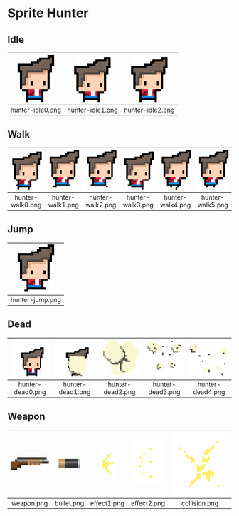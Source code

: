# Sprite Hunter

## Idle

| ![hunter](https://raw.githubusercontent.com/CactusJS/cactusjs-sprites-games/master/Hunter/Idle/hunter-idle0.png) | ![hunter](https://raw.githubusercontent.com/CactusJS/cactusjs-sprites-games/master/Hunter/Idle/hunter-idle1.png) | ![hunter](https://raw.githubusercontent.com/CactusJS/cactusjs-sprites-games/master/Hunter/Idle/hunter-idle2.png) |
| :--------------------------------------------------------------------------------------------------------------: | :--------------------------------------------------------------------------------------------------------------: | :--------------------------------------------------------------------------------------------------------------: |
| hunter-idle0.png                                                                                                 | hunter-idle1.png                                                                                                 | hunter-idle2.png                                                                                                 |

## Walk

| ![hunter](https://raw.githubusercontent.com/CactusJS/cactusjs-sprites-games/master/Hunter/Walk/hunter-walk0.png) | ![hunter](https://raw.githubusercontent.com/CactusJS/cactusjs-sprites-games/master/Hunter/Walk/hunter-walk1.png) | ![hunter](https://raw.githubusercontent.com/CactusJS/cactusjs-sprites-games/master/Hunter/Walk/hunter-walk2.png) | ![hunter](https://raw.githubusercontent.com/CactusJS/cactusjs-sprites-games/master/Hunter/Walk/hunter-walk3.png) | ![hunter](https://raw.githubusercontent.com/CactusJS/cactusjs-sprites-games/master/Hunter/Walk/hunter-walk4.png) | ![hunter](https://raw.githubusercontent.com/CactusJS/cactusjs-sprites-games/master/Hunter/Walk/hunter-walk5.png) |
| :--------------------------------------------------------------------------------------------------------------: | :--------------------------------------------------------------------------------------------------------------: | :--------------------------------------------------------------------------------------------------------------: | :--------------------------------------------------------------------------------------------------------------: | :--------------------------------------------------------------------------------------------------------------: | :--------------------------------------------------------------------------------------------------------------: |
| hunter-walk0.png                                                                                                 | hunter-walk1.png                                                                                                 | hunter-walk2.png                                                                                                 | hunter-walk3.png                                                                                                 | hunter-walk4.png                                                                                                 | hunter-walk5.png                                                                                                 |

## Jump

| ![hunter](https://raw.githubusercontent.com/CactusJS/cactusjs-sprites-games/master/Hunter/Jump/hunter-jump.png) |
| :-------------------------------------------------------------------------------------------------------------: |
| hunter-jump.png                                                                                                 |

## Dead

| ![hunter](https://raw.githubusercontent.com/CactusJS/cactusjs-sprites-games/master/Hunter/Dead/hunter-dead0.png) | ![hunter](https://raw.githubusercontent.com/CactusJS/cactusjs-sprites-games/master/Hunter/Dead/hunter-dead1.png) | ![hunter](https://raw.githubusercontent.com/CactusJS/cactusjs-sprites-games/master/Hunter/Dead/hunter-dead2.png) | ![hunter](https://raw.githubusercontent.com/CactusJS/cactusjs-sprites-games/master/Hunter/Dead/hunter-dead3.png) | ![hunter](https://raw.githubusercontent.com/CactusJS/cactusjs-sprites-games/master/Hunter/Dead/hunter-dead4.png) |
| :--------------------------------------------------------------------------------------------------------------: | :--------------------------------------------------------------------------------------------------------------: | :--------------------------------------------------------------------------------------------------------------: | :--------------------------------------------------------------------------------------------------------------: | :--------------------------------------------------------------------------------------------------------------: |
| hunter-dead0.png                                                                                                 | hunter-dead1.png                                                                                                 | hunter-dead2.png                                                                                                 | hunter-dead3.png                                                                                                 | hunter-dead4.png                                                                                                 |

## Weapon

| ![hunter](https://raw.githubusercontent.com/CactusJS/cactusjs-sprites-games/master/Hunter/Weapon/weapon.png) | ![hunter](https://raw.githubusercontent.com/CactusJS/cactusjs-sprites-games/master/Hunter/Weapon/bullet.png) | ![hunter](https://raw.githubusercontent.com/CactusJS/cactusjs-sprites-games/master/Hunter/Weapon/effect1.png) | ![hunter](https://raw.githubusercontent.com/CactusJS/cactusjs-sprites-games/master/Hunter/Weapon/effect2.png) | ![hunter](https://raw.githubusercontent.com/CactusJS/cactusjs-sprites-games/master/Hunter/Weapon/collision.png) |
| :----------------------------------------------------------------------------------------------------------: | :----------------------------------------------------------------------------------------------------------: | :-----------------------------------------------------------------------------------------------------------: | :-----------------------------------------------------------------------------------------------------------: | :-------------------------------------------------------------------------------------------------------------: |
| weapon.png                                                                                                   | bullet.png                                                                                                   | effect1.png                                                                                                   | effect2.png                                                                                                   | collision.png                                                                                                   |
